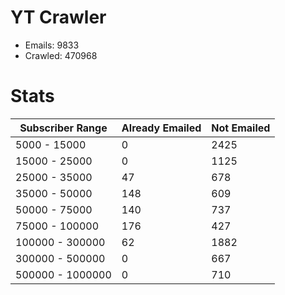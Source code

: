 # YT Crawler
- Emails: 9833
- Crawled: 470968

# Stats
| Subscriber Range  | Already Emailed | Not Emailed |
|-------|-------|-------|
| 5000 - 15000 | 0 | 2425 |
| 15000 - 25000 | 0 | 1125 |
| 25000 - 35000 | 47 | 678 |
| 35000 - 50000 | 148 | 609 |
| 50000 - 75000 | 140 | 737 |
| 75000 - 100000 | 176 | 427 |
| 100000 - 300000 | 62 | 1882 |
| 300000 - 500000 | 0 | 667 |
| 500000 - 1000000 | 0 | 710 |
